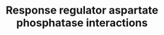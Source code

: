 ---
annotations:
- id: PW:0000439
  parent: classic metabolic pathway
  type: Pathway Ontology
  value: aspartic acid/aspartate metabolic pathway
authors:
- David.chen
- AlexanderPico
- MaintBot
- Lindarieswijk
- Eweitz
- Egonw
description: ''
last-edited: 2023-04-23
organisms:
- Bacillus subtilis
redirect_from:
- /index.php/Pathway:WP1466
- /instance/WP1466
- /instance/WP1466_r126353
revision: r126353
schema-jsonld:
- '@context': https://schema.org/
  '@id': https://wikipathways.github.io/pathways/WP1466.html
  '@type': Dataset
  creator:
    '@type': Organization
    name: WikiPathways
  description: ''
  keywords:
  - phrA
  - phrE
  - rapA
  - rapE
  - spo0A
  license: CC0
  name: Response regulator aspartate phosphatase interactions
seo: CreativeWork
title: Response regulator aspartate phosphatase interactions
wpid: WP1466
---